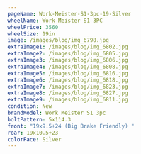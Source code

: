 ```yaml
---
pageName: Work-Meister-S1-3pc-19-Silver
wheelName: Work Meister S1 3PC
wheelPrice: 3560
wheelSize: 19in
image: /images/blog/img_6798.jpg
extraImage1: /images/blog/img_6802.jpg
extraImage2: /images/blog/img_6805.jpg
extraImage3: /images/blog/img_6806.jpg
extraImage4: /images/blog/img_6808.jpg
extraImage5: /images/blog/img_6816.jpg
extraImage6: /images/blog/img_6818.jpg
extraImage7: /images/blog/img_6823.jpg
extraImage8: /images/blog/img_6827.jpg
extraImage9: /images/blog/img_6811.jpg
condition: New
brandModel: Work Meister S1 3pc
boltPattern: 5x114.3
front: "19x9.5+24 (Big Brake Friendly) "
rear: 19x10.5+23
colorFace: Silver
---
```

